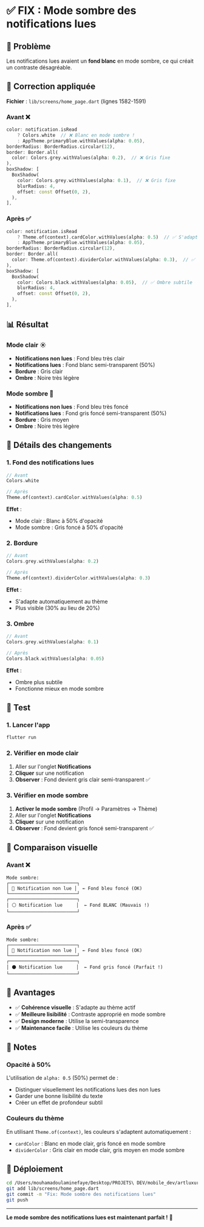 # ✅ FIX : Mode sombre des notifications lues

## 🐛 Problème

Les notifications lues avaient un **fond blanc** en mode sombre, ce qui créait un contraste désagréable.

## 🔧 Correction appliquée

**Fichier** : `lib/screens/home_page.dart` (lignes 1582-1591)

### Avant ❌

```dart
color: notification.isRead
    ? Colors.white  // ❌ Blanc en mode sombre !
    : AppTheme.primaryBlue.withValues(alpha: 0.05),
borderRadius: BorderRadius.circular(12),
border: Border.all(
  color: Colors.grey.withValues(alpha: 0.2),  // ❌ Gris fixe
),
boxShadow: [
  BoxShadow(
    color: Colors.grey.withValues(alpha: 0.1),  // ❌ Gris fixe
    blurRadius: 4,
    offset: const Offset(0, 2),
  ),
],
```

### Après ✅

```dart
color: notification.isRead
    ? Theme.of(context).cardColor.withValues(alpha: 0.5)  // ✅ S'adapte au thème
    : AppTheme.primaryBlue.withValues(alpha: 0.05),
borderRadius: BorderRadius.circular(12),
border: Border.all(
  color: Theme.of(context).dividerColor.withValues(alpha: 0.3),  // ✅ S'adapte au thème
),
boxShadow: [
  BoxShadow(
    color: Colors.black.withValues(alpha: 0.05),  // ✅ Ombre subtile
    blurRadius: 4,
    offset: const Offset(0, 2),
  ),
],
```

## 📊 Résultat

### Mode clair ☀️
- **Notifications non lues** : Fond bleu très clair
- **Notifications lues** : Fond blanc semi-transparent (50%)
- **Bordure** : Gris clair
- **Ombre** : Noire très légère

### Mode sombre 🌙
- **Notifications non lues** : Fond bleu très foncé
- **Notifications lues** : Fond gris foncé semi-transparent (50%)
- **Bordure** : Gris moyen
- **Ombre** : Noire très légère

## 🎨 Détails des changements

### 1. Fond des notifications lues
```dart
// Avant
Colors.white

// Après
Theme.of(context).cardColor.withValues(alpha: 0.5)
```

**Effet** :
- Mode clair : Blanc à 50% d'opacité
- Mode sombre : Gris foncé à 50% d'opacité

### 2. Bordure
```dart
// Avant
Colors.grey.withValues(alpha: 0.2)

// Après
Theme.of(context).dividerColor.withValues(alpha: 0.3)
```

**Effet** :
- S'adapte automatiquement au thème
- Plus visible (30% au lieu de 20%)

### 3. Ombre
```dart
// Avant
Colors.grey.withValues(alpha: 0.1)

// Après
Colors.black.withValues(alpha: 0.05)
```

**Effet** :
- Ombre plus subtile
- Fonctionne mieux en mode sombre

## 🧪 Test

### 1. Lancer l'app
```bash
flutter run
```

### 2. Vérifier en mode clair
1. Aller sur l'onglet **Notifications**
2. **Cliquer** sur une notification
3. **Observer** : Fond devient gris clair semi-transparent ✅

### 3. Vérifier en mode sombre
1. **Activer le mode sombre** (Profil → Paramètres → Thème)
2. Aller sur l'onglet **Notifications**
3. **Cliquer** sur une notification
4. **Observer** : Fond devient gris foncé semi-transparent ✅

## 📸 Comparaison visuelle

### Avant ❌
```
Mode sombre:
┌─────────────────────────┐
│ 🔵 Notification non lue │  ← Fond bleu foncé (OK)
└─────────────────────────┘
┌─────────────────────────┐
│ ⚪ Notification lue     │  ← Fond BLANC (Mauvais !)
└─────────────────────────┘
```

### Après ✅
```
Mode sombre:
┌─────────────────────────┐
│ 🔵 Notification non lue │  ← Fond bleu foncé (OK)
└─────────────────────────┘
┌─────────────────────────┐
│ ⚫ Notification lue     │  ← Fond gris foncé (Parfait !)
└─────────────────────────┘
```

## 🎯 Avantages

- ✅ **Cohérence visuelle** : S'adapte au thème actif
- ✅ **Meilleure lisibilité** : Contraste approprié en mode sombre
- ✅ **Design moderne** : Utilise la semi-transparence
- ✅ **Maintenance facile** : Utilise les couleurs du thème

## 📝 Notes

### Opacité à 50%
L'utilisation de `alpha: 0.5` (50%) permet de :
- Distinguer visuellement les notifications lues des non lues
- Garder une bonne lisibilité du texte
- Créer un effet de profondeur subtil

### Couleurs du thème
En utilisant `Theme.of(context)`, les couleurs s'adaptent automatiquement :
- `cardColor` : Blanc en mode clair, gris foncé en mode sombre
- `dividerColor` : Gris clair en mode clair, gris moyen en mode sombre

## 🚀 Déploiement

```bash
cd /Users/mouhamadoulaminefaye/Desktop/PROJETS\ DEV/mobile_dev/artluxurybus
git add lib/screens/home_page.dart
git commit -m "Fix: Mode sombre des notifications lues"
git push
```

---

**Le mode sombre des notifications lues est maintenant parfait !** 🎨
